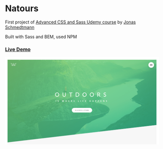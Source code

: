 # Natours
First project of [Advanced CSS and Sass Udemy course](https://www.udemy.com/course/advanced-css-and-sass/) by [Jonas Schmedtmann](https://codingheroes.io/)

Built with Sass and BEM, used NPM

### [Live Demo](https://mat2ja.github.io/natours/)

<img src='img/screenshot.png'>
